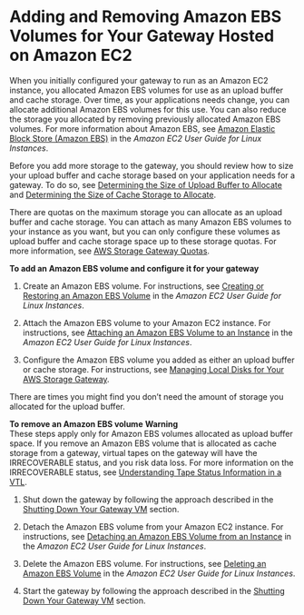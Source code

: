 # Adding and Removing Amazon EBS Volumes for Your Gateway Hosted on Amazon EC2<a name="GatewayInstanceStorage-common"></a>

When you initially configured your gateway to run as an Amazon EC2 instance, you allocated Amazon EBS volumes for use as an upload buffer and cache storage\. Over time, as your applications needs change, you can allocate additional Amazon EBS volumes for this use\. You can also reduce the storage you allocated by removing previously allocated Amazon EBS volumes\. For more information about Amazon EBS, see [Amazon Elastic Block Store \(Amazon EBS\)](https://docs.aws.amazon.com/AWSEC2/latest/UserGuide/AmazonEBS.html) in the *Amazon EC2 User Guide for Linux Instances*\.

Before you add more storage to the gateway, you should review how to size your upload buffer and cache storage based on your application needs for a gateway\. To do so, see [Determining the Size of Upload Buffer to Allocate](ManagingLocalStorage-common.md#CachedLocalDiskUploadBufferSizing-common) and [Determining the Size of Cache Storage to Allocate](ManagingLocalStorage-common.md#CachedLocalDiskCacheSizing-common)\.

There are quotas on the maximum storage you can allocate as an upload buffer and cache storage\. You can attach as many Amazon EBS volumes to your instance as you want, but you can only configure these volumes as upload buffer and cache storage space up to these storage quotas\. For more information, see [AWS Storage Gateway Quotas](resource-gateway-limits.md)\.<a name="EC2GatewayAddBlockStorage-common"></a>

**To add an Amazon EBS volume and configure it for your gateway**

1. Create an Amazon EBS volume\. For instructions, see [Creating or Restoring an Amazon EBS Volume](https://docs.aws.amazon.com/AWSEC2/latest/UserGuide/ebs-creating-volume.html) in the *Amazon EC2 User Guide for Linux Instances*\.

1. Attach the Amazon EBS volume to your Amazon EC2 instance\. For instructions, see [Attaching an Amazon EBS Volume to an Instance](https://docs.aws.amazon.com/AWSEC2/latest/UserGuide/ebs-attaching-volume.html) in the *Amazon EC2 User Guide for Linux Instances*\.

1. Configure the Amazon EBS volume you added as either an upload buffer or cache storage\. For instructions, see [Managing Local Disks for Your AWS Storage Gateway](ManagingLocalStorage-common.md)\.

There are times you might find you don’t need the amount of storage you allocated for the upload buffer\. <a name="EC2GatewayRemoveBlockStorage-common"></a>

**To remove an Amazon EBS volume**
**Warning**  
These steps apply only for Amazon EBS volumes allocated as upload buffer space\. If you remove an Amazon EBS volume that is allocated as cache storage from a gateway, virtual tapes on the gateway will have the IRRECOVERABLE status, and you risk data loss\. For more information on the IRRECOVERABLE status, see [Understanding Tape Status Information in a VTL](managing-gateway-vtl.md#tape-status)\.

1. Shut down the gateway by following the approach described in the [Shutting Down Your Gateway VM](MaintenanceShutDown-common.md) section\.

1. Detach the Amazon EBS volume from your Amazon EC2 instance\. For instructions, see [Detaching an Amazon EBS Volume from an Instance](https://docs.aws.amazon.com/AWSEC2/latest/UserGuide/ebs-detaching-volume.html) in the *Amazon EC2 User Guide for Linux Instances*\.

1. Delete the Amazon EBS volume\. For instructions, see [Deleting an Amazon EBS Volume](https://docs.aws.amazon.com/AWSEC2/latest/UserGuide/ebs-deleting-volume.html) in the *Amazon EC2 User Guide for Linux Instances*\.

1. Start the gateway by following the approach described in the [Shutting Down Your Gateway VM](MaintenanceShutDown-common.md) section\.